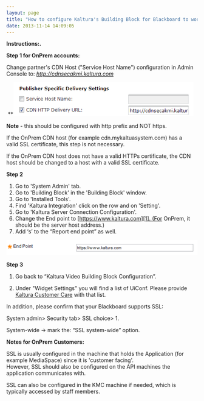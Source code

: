 ```yaml
---
layout: page
title: "How to configure Kaltura's Building Block for Blackboard to work through HTTPs / SSL"
date: 2013-11-14 14:09:05
---
```


**Instructions:.**

**Step 1 for OnPrem accounts:**

Change partner's CDN Host ("Service Host Name") configuration in Admin Console to: *http://cdnsecakmi.kaltura.com*

 **<img src="../../assets/1247.img">

**Note** - this should be configured with http prefix and NOT https.

If the OnPrem CDN host (for example cdn.mykaltuasystem.com) has a valid SSL certificate, this step is not necessary.

If the OnPrem CDN host does not have a valid HTTPs certificate, the CDN host should be changed to a host with a valid SSL certificate.

**Step 2**

1.  Go to 'System Admin' tab.
2.  Go to 'Building Block' in the 'Building Block' window.
3.  Go to 'Installed Tools'.
4.  Find 'Kaltura Integration' click on the row and on 'Setting'.
5.  Go to 'Kaltura Server Connection Configuration'.
6.  Change the End point to [https://www.kaltura.com][1]. (For OnPrem, it should be the server host address.)
7.  Add ‘s’ to the “Report end point” as well.

 [1]: https://www.kaltura.com/

<img src="../../assets/1248.img">

**Step 3**

1. Go back to “Kaltura Video Building Block Configuration”.

2. Under "Widget Settings" you will find a list of UiConf. Please provide <a href="mailto:customercare@kaltura.com" target="_blank">Kaltura Customer Care</a> with that list.

In addition, please confirm that your Blackboard supports SSL:

System admin> Security tab> SSL choice> 1.

System-wide -> mark the: “SSL system-wide” option.

**Notes for OnPrem Customers:**

SSL is usually configured in the machine that holds the Application (for example MediaSpace) since it is 'customer facing'.  
However, SSL should also be configured on the API machines the application communicates with.

SSL can also be configured in the KMC machine if needed, which is typically accessed by staff members.